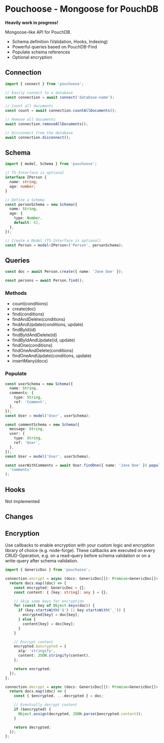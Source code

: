 # Pouchoose - Mongoose for PouchDB

**Heavily work in progress!**

Mongoose-like API for PouchDB.

- Schema definition (Validation, Hooks, Indexing)
- Powerful queries based on PouchDB-Find
- Populate schema references
- Optional encryption

## Connection

```typescript
import { connect } from 'pouchoose';

// Easily connect to a database
const connection = await connect('database-name');

// Count all documents
const count = await connection.countAllDocuments();

// Remove all documents
await connection.removeAllDocuments();

// Disconnect from the database
await connection.disconnect();
```

## Schema

```typescript
import { model, Schema } from 'pouchoose';

// TS-Interface is optional
interface IPerson {
  name: string;
  age: number;
}

// Define a Schema
const personSchema = new Schema({
  name: String,
  age: {
    type: Number,
    default: 42,
  },
});

// Create a Model (TS-Interface is optional)
const Person = model<IPerson>('Person', personSchema);
```

## Queries

```typescript
const doc = await Person.create({ name: 'Jane Doe' });

const persons = await Person.find();
```

### Methods

- count(conditions)
- create(doc)
- find(conditions)
- findAndDelete(conditions)
- findAndUpdate(conditions, update)
- findById(id)
- findByIdAndDelete(id)
- findByIdAndUpdate(id, update)
- findOne(conditions)
- findOneAndDelete(conditions)
- findOneAndUpdate(conditions, update)
- insertMany(docs)

### Populate

```typescript
const userSchema = new Schema({
  name: String,
  comments: {
    type: String,
    ref: 'Comment',
  },
});
const User = model('User', userSchema);

const commentSchema = new Schema({
  message: String,
  user: {
    type: String,
    ref: 'User',
  },
});
const User = model('User', userSchema);

const userWithComments = await User.findOne({ name: 'Jane Doe' }).populate(
  'comments'
);
```

## Hooks

Not implemented

## Changes

## Encryption

Use callbacks to enable encryption with your custom logic and encryption library of choice (e.g. node-forge). These callbacks are executed on every CRUD-Operation, e.g. on a read-query before schema validation or on a write-query after schema validation.

```typescript
import { GenericDoc } from 'pouchoose';

connection.encrypt = async (docs: GenericDoc[]): Promise<GenericDoc[]> => {
  return docs.map((doc) => {
    const encrypted: GenericDoc = {};
    const content: { [key: string]: any } = {};

    // Skip some keys for encryption
    for (const key of Object.keys(doc)) {
      if (key.startsWith('$') || key.startsWith('_')) {
        encrypted[key] = doc[key];
      } else {
        content[key] = doc[key];
      }
    }

    // Encrypt content
    encrypted.$encrypted = {
      alg: 'stringify',
      content: JSON.stringify(content),
    };

    return encrypted;
  });
};

connection.decrypt = async (docs: GenericDoc[]): Promise<GenericDoc[]> => {
  return docs.map((doc) => {
    const { $encrypted, ...decrypted } = doc;

    // Eventually decrypt content
    if ($encrypted) {
      Object.assign(decrypted, JSON.parse($encrypted.content));
    }

    return decrypted;
  });
};
```
